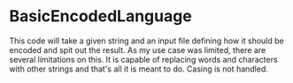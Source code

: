 # BasicEncodedLanguage
This code will take a given string and an input file defining how it should be encoded and spit out the result. As my use case was limited, there are several limitations on this. It is capable of replacing words and characters with other strings and that's all it is meant to do. Casing is not handled.
